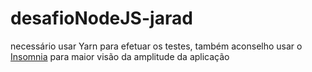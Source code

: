 # desafioNodeJS-jarad
necessário usar Yarn para efetuar os testes, também aconselho usar o [Insomnia](https://insomnia.rest/download) para maior visão da amplitude da aplicação
